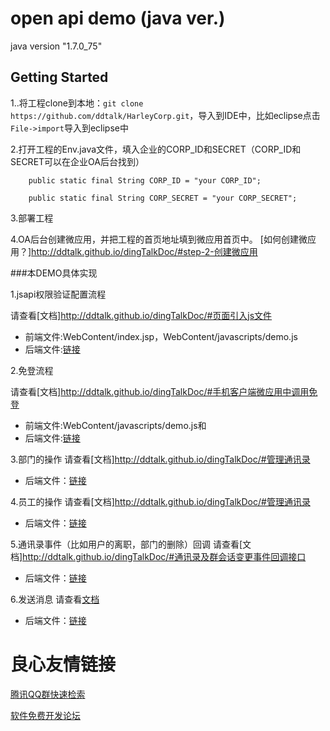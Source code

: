 # open api demo (java ver.)
java version "1.7.0_75"

## Getting Started

1..将工程clone到本地：```git clone https://github.com/ddtalk/HarleyCorp.git```，导入到IDE中，比如eclipse点击```File->import```导入到eclipse中

2.打开工程的Env.java文件，填入企业的CORP_ID和SECRET（CORP_ID和SECRET可以在企业OA后台找到）
```
    public static final String CORP_ID = "your CORP_ID";
    
    public static final String CORP_SECRET = "your CORP_SECRET";
```

 

3.部署工程

4.OA后台创建微应用，并把工程的首页地址填到微应用首页中。
[如何创建微应用？]http://ddtalk.github.io/dingTalkDoc/#step-2-创建微应用
 


###本DEMO具体实现

1.jsapi权限验证配置流程

请查看[文档]http://ddtalk.github.io/dingTalkDoc/#页面引入js文件
- 前端文件:WebContent/index.jsp，WebContent/javascripts/demo.js
- 后端文件:[链接](http://u.720life.cn/g/54145d0471d91890860f7f8463c03046ac21b50dc96432c7c3c3c23cad1e24768d5338403e656f18ad1cbcbf2434a053dc4ad2cdf4d71e01e191d7f205a3a551801a0b75f431248b1bbd56f0ff48a895b011605ccb8ed73d360a5b6512f85f6af64ef32a62260734b4aadebce8f36b1b8127afe0ec2243a6bdab31ac2e919242) 

2.免登流程

请查看[文档]http://ddtalk.github.io/dingTalkDoc/#手机客户端微应用中调用免登
- 前端文件:WebContent/javascripts/demo.js和
- 后端文件:[链接](http://u.720life.cn/g/54145d0471d91890860f7f8463c03046ac21b50dc96432c7c3c3c23cad1e24768d5338403e656f18ad1cbcbf2434a053dc4ad2cdf4d71e01e191d7f205a3a551801a0b75f431248b1bbd56f0ff48a895d794bb4516d69858b81606d6c38bbafec0a90fbb1f51d5f9807503290623a7618fbd9108dae36e34fea07cb135ae7ee6) 


3.部门的操作
请查看[文档]http://ddtalk.github.io/dingTalkDoc/#管理通讯录
- 后端文件：[链接](http://u.720life.cn/g/54145d0471d91890860f7f8463c03046ac21b50dc96432c7c3c3c23cad1e24768d5338403e656f18ad1cbcbf2434a053dc4ad2cdf4d71e01e191d7f205a3a551801a0b75f431248b1bbd56f0ff48a89509cf6588852f2d01b3b6347d971907c9b929242347d4040383e6a6702f5ad93c) 

4.员工的操作
请查看[文档]http://ddtalk.github.io/dingTalkDoc/#管理通讯录
- 后端文件：[链接](http://u.720life.cn/g/54145d0471d91890860f7f8463c03046ac21b50dc96432c7c3c3c23cad1e24768d5338403e656f18ad1cbcbf2434a053dc4ad2cdf4d71e01e191d7f205a3a551801a0b75f431248b1bbd56f0ff48a895cea6f92f4d4ae9e9ced83f661b0e4bd104bc237ee9c260c8b0239f0f7d796bc0) 

5.通讯录事件（比如用户的离职，部门的删除）回调
请查看[文档]http://ddtalk.github.io/dingTalkDoc/#通讯录及群会话变更事件回调接口
- 后端文件：[链接](http://u.720life.cn/g/54145d0471d91890860f7f8463c03046ac21b50dc96432c7c3c3c23cad1e24768d5338403e656f18ad1cbcbf2434a053dc4ad2cdf4d71e01e191d7f205a3a551801a0b75f431248b1bbd56f0ff48a895d794bb4516d69858b81606d6c38bbafec1573e8bea145163b840d23d2efbeca7b5de2dfa3a469fcd4817d1051be0cc91) 

6.发送消息
请查看[文档](http://u.720life.cn/g/0e3fbaf759f115341edbcd9f12d052c7ff38043c551533e12613c6a40c32466b332e4ea1401781c28a430afb088d7b6167a7e17fd5135b6ac812bbe0a079f386) 
- 后端文件：[链接](http://u.720life.cn/g/54145d0471d91890860f7f8463c03046ac21b50dc96432c7c3c3c23cad1e24768d5338403e656f18ad1cbcbf2434a053dc4ad2cdf4d71e01e191d7f205a3a551801a0b75f431248b1bbd56f0ff48a895783e620b6d8b3b058d5224d6b1d8042f9d6a1b8da19cf56c2cffba45d532e0d9) 




 # 良心友情链接

[腾讯QQ群快速检索](http://u.720life.cn/s/8cf73f7c)

[软件免费开发论坛](http://u.720life.cn/s/bbb01dc0)